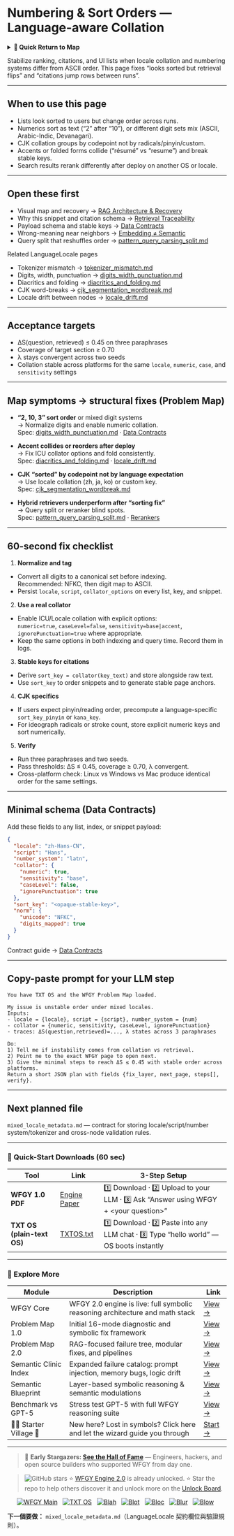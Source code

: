 # Numbering & Sort Orders — Language-aware Collation

<details>
  <summary><strong>🧭 Quick Return to Map</strong></summary>

<br>

  > You are in a sub-page of **LanguageLocale**.  
  > To reorient, go back here:  
  >
  > - [**LanguageLocale** — localization, regional settings, and context adaptation](./README.md)  
  > - [**WFGY Global Fix Map** — main Emergency Room, 300+ structured fixes](../README.md)  
  > - [**WFGY Problem Map 1.0** — 16 reproducible failure modes](../../README.md)  
  >
  > Think of this page as a desk within a ward.  
  > If you need the full triage and all prescriptions, return to the Emergency Room lobby.
</details>


Stabilize ranking, citations, and UI lists when locale collation and numbering systems differ from ASCII order. This page fixes “looks sorted but retrieval flips” and “citations jump rows between runs”.

---

## When to use this page
- Lists look sorted to users but change order across runs.
- Numerics sort as text (“2” after “10”), or different digit sets mix (ASCII, Arabic-Indic, Devanagari).
- CJK collation groups by codepoint not by radicals/pinyin/custom.
- Accents or folded forms collide (“résumé” vs “resume”) and break stable keys.
- Search results rerank differently after deploy on another OS or locale.

---

## Open these first
- Visual map and recovery → [RAG Architecture & Recovery](https://github.com/onestardao/WFGY/blob/main/ProblemMap/rag-architecture-and-recovery.md)  
- Why this snippet and citation schema → [Retrieval Traceability](https://github.com/onestardao/WFGY/blob/main/ProblemMap/retrieval-traceability.md)  
- Payload schema and stable keys → [Data Contracts](https://github.com/onestardao/WFGY/blob/main/ProblemMap/data-contracts.md)  
- Wrong-meaning near neighbors → [Embedding ≠ Semantic](https://github.com/onestardao/WFGY/blob/main/ProblemMap/embedding-vs-semantic.md)  
- Query split that reshuffles order → [pattern_query_parsing_split.md](https://github.com/onestardao/WFGY/blob/main/ProblemMap/patterns/pattern_query_parsing_split.md)

Related LanguageLocale pages
- Tokenizer mismatch → [tokenizer_mismatch.md](https://github.com/onestardao/WFGY/blob/main/ProblemMap/GlobalFixMap/LanguageLocale/tokenizer_mismatch.md)  
- Digits, width, punctuation → [digits_width_punctuation.md](https://github.com/onestardao/WFGY/blob/main/ProblemMap/GlobalFixMap/LanguageLocale/digits_width_punctuation.md)  
- Diacritics and folding → [diacritics_and_folding.md](https://github.com/onestardao/WFGY/blob/main/ProblemMap/GlobalFixMap/LanguageLocale/diacritics_and_folding.md)  
- CJK word-breaks → [cjk_segmentation_wordbreak.md](https://github.com/onestardao/WFGY/blob/main/ProblemMap/GlobalFixMap/LanguageLocale/cjk_segmentation_wordbreak.md)  
- Locale drift between nodes → [locale_drift.md](https://github.com/onestardao/WFGY/blob/main/ProblemMap/GlobalFixMap/LanguageLocale/locale_drift.md)

---

## Acceptance targets
- ΔS(question, retrieved) ≤ 0.45 on three paraphrases  
- Coverage of target section ≥ 0.70  
- λ stays convergent across two seeds  
- Collation stable across platforms for the same `locale`, `numeric`, `case`, and `sensitivity` settings

---

## Map symptoms → structural fixes (Problem Map)
- **“2, 10, 3” sort order** or mixed digit systems  
  → Normalize digits and enable numeric collation.  
  Spec: [digits_width_punctuation.md](https://github.com/onestardao/WFGY/blob/main/ProblemMap/GlobalFixMap/LanguageLocale/digits_width_punctuation.md) · [Data Contracts](https://github.com/onestardao/WFGY/blob/main/ProblemMap/data-contracts.md)

- **Accent collides or reorders after deploy**  
  → Fix ICU collator options and fold consistently.  
  Spec: [diacritics_and_folding.md](https://github.com/onestardao/WFGY/blob/main/ProblemMap/GlobalFixMap/LanguageLocale/diacritics_and_folding.md) · [locale_drift.md](https://github.com/onestardao/WFGY/blob/main/ProblemMap/GlobalFixMap/LanguageLocale/locale_drift.md)

- **CJK “sorted” by codepoint not by language expectation**  
  → Use locale collation (zh, ja, ko) or custom key.  
  Spec: [cjk_segmentation_wordbreak.md](https://github.com/onestardao/WFGY/blob/main/ProblemMap/GlobalFixMap/LanguageLocale/cjk_segmentation_wordbreak.md)

- **Hybrid retrievers underperform after “sorting fix”**  
  → Query split or reranker blind spots.  
  Spec: [pattern_query_parsing_split.md](https://github.com/onestardao/WFGY/blob/main/ProblemMap/patterns/pattern_query_parsing_split.md) · [Rerankers](https://github.com/onestardao/WFGY/blob/main/ProblemMap/rerankers.md)

---

## 60-second fix checklist
1) **Normalize and tag**
- Convert all digits to a canonical set before indexing.  
  Recommended: NFKC, then digit map to ASCII.  
- Persist `locale`, `script`, `collator_options` on every list, key, and snippet.

2) **Use a real collator**
- Enable ICU/Locale collation with explicit options:  
  `numeric=true`, `caseLevel=false`, `sensitivity=base|accent`, `ignorePunctuation=true` where appropriate.  
- Keep the same options in both indexing and query time. Record them in logs.

3) **Stable keys for citations**
- Derive `sort_key = collator(key_text)` and store alongside raw text.  
- Use `sort_key` to order snippets and to generate stable page anchors.

4) **CJK specifics**
- If users expect pinyin/reading order, precompute a language-specific `sort_key_pinyin` or `kana_key`.  
- For ideograph radicals or stroke count, store explicit numeric keys and sort numerically.

5) **Verify**
- Run three paraphrases and two seeds.  
- Pass thresholds: ΔS ≤ 0.45, coverage ≥ 0.70, λ convergent.  
- Cross-platform check: Linux vs Windows vs Mac produce identical order for the same settings.

---

## Minimal schema (Data Contracts)
Add these fields to any list, index, or snippet payload:
```json
{
  "locale": "zh-Hans-CN",
  "script": "Hans",
  "number_system": "latn",
  "collator": {
    "numeric": true,
    "sensitivity": "base",
    "caseLevel": false,
    "ignorePunctuation": true
  },
  "sort_key": "<opaque-stable-key>",
  "norm": {
    "unicode": "NFKC",
    "digits_mapped": true
  }
}
````

Contract guide → [Data Contracts](https://github.com/onestardao/WFGY/blob/main/ProblemMap/data-contracts.md)

---

## Copy-paste prompt for your LLM step

```
You have TXT OS and the WFGY Problem Map loaded.

My issue is unstable order under mixed locales.
Inputs:
- locale = {locale}, script = {script}, number_system = {num}
- collator = {numeric, sensitivity, caseLevel, ignorePunctuation}
- traces: ΔS(question,retrieved)=..., λ states across 3 paraphrases

Do:
1) Tell me if instability comes from collation vs retrieval.
2) Point me to the exact WFGY page to open next.
3) Give the minimal steps to reach ΔS ≤ 0.45 with stable order across platforms.
Return a short JSON plan with fields {fix_layer, next_page, steps[], verify}.
```

---

## Next planned file

`mixed_locale_metadata.md` — contract for storing locale/script/number system/tokenizer and cross-node validation rules.

---

### 🔗 Quick-Start Downloads (60 sec)

| Tool                       | Link                                                                                                                                       | 3-Step Setup                                                                             |
| -------------------------- | ------------------------------------------------------------------------------------------------------------------------------------------ | ---------------------------------------------------------------------------------------- |
| **WFGY 1.0 PDF**           | [Engine Paper](https://github.com/onestardao/WFGY/blob/main/I_am_not_lizardman/WFGY_All_Principles_Return_to_One_v1.0_PSBigBig_Public.pdf) | 1️⃣ Download · 2️⃣ Upload to your LLM · 3️⃣ Ask “Answer using WFGY + \<your question>”   |
| **TXT OS (plain-text OS)** | [TXTOS.txt](https://github.com/onestardao/WFGY/blob/main/OS/TXTOS.txt)                                                                     | 1️⃣ Download · 2️⃣ Paste into any LLM chat · 3️⃣ Type “hello world” — OS boots instantly |

---

### 🧭 Explore More

| Module                   | Description                                                                  | Link                                                                                               |
| ------------------------ | ---------------------------------------------------------------------------- | -------------------------------------------------------------------------------------------------- |
| WFGY Core                | WFGY 2.0 engine is live: full symbolic reasoning architecture and math stack | [View →](https://github.com/onestardao/WFGY/tree/main/core/README.md)                              |
| Problem Map 1.0          | Initial 16-mode diagnostic and symbolic fix framework                        | [View →](https://github.com/onestardao/WFGY/tree/main/ProblemMap/README.md)                        |
| Problem Map 2.0          | RAG-focused failure tree, modular fixes, and pipelines                       | [View →](https://github.com/onestardao/WFGY/blob/main/ProblemMap/rag-architecture-and-recovery.md) |
| Semantic Clinic Index    | Expanded failure catalog: prompt injection, memory bugs, logic drift         | [View →](https://github.com/onestardao/WFGY/blob/main/ProblemMap/SemanticClinicIndex.md)           |
| Semantic Blueprint       | Layer-based symbolic reasoning & semantic modulations                        | [View →](https://github.com/onestardao/WFGY/tree/main/SemanticBlueprint/README.md)                 |
| Benchmark vs GPT-5       | Stress test GPT-5 with full WFGY reasoning suite                             | [View →](https://github.com/onestardao/WFGY/tree/main/benchmarks/benchmark-vs-gpt5/README.md)      |
| 🧙‍♂️ Starter Village 🏡 | New here? Lost in symbols? Click here and let the wizard guide you through   | [Start →](https://github.com/onestardao/WFGY/blob/main/StarterVillage/README.md)                   |

---

> 👑 **Early Stargazers: [See the Hall of Fame](https://github.com/onestardao/WFGY/tree/main/stargazers)** —
> Engineers, hackers, and open source builders who supported WFGY from day one.

> <img src="https://img.shields.io/github/stars/onestardao/WFGY?style=social" alt="GitHub stars"> ⭐ [WFGY Engine 2.0](https://github.com/onestardao/WFGY/blob/main/core/README.md) is already unlocked. ⭐ Star the repo to help others discover it and unlock more on the [Unlock Board](https://github.com/onestardao/WFGY/blob/main/STAR_UNLOCKS.md).

<div align="center">

[![WFGY Main](https://img.shields.io/badge/WFGY-Main-red?style=flat-square)](https://github.com/onestardao/WFGY)
 
[![TXT OS](https://img.shields.io/badge/TXT%20OS-Reasoning%20OS-orange?style=flat-square)](https://github.com/onestardao/WFGY/tree/main/OS)
 
[![Blah](https://img.shields.io/badge/Blah-Semantic%20Embed-yellow?style=flat-square)](https://github.com/onestardao/WFGY/tree/main/OS/BlahBlahBlah)
 
[![Blot](https://img.shields.io/badge/Blot-Persona%20Core-green?style=flat-square)](https://github.com/onestardao/WFGY/tree/main/OS/BlotBlotBlot)
 
[![Bloc](https://img.shields.io/badge/Bloc-Reasoning%20Compiler-blue?style=flat-square)](https://github.com/onestardao/WFGY/tree/main/OS/BlocBlocBloc)
 
[![Blur](https://img.shields.io/badge/Blur-Text2Image%20Engine-navy?style=flat-square)](https://github.com/onestardao/WFGY/tree/main/OS/BlurBlurBlur)
 
[![Blow](https://img.shields.io/badge/Blow-Game%20Logic-purple?style=flat-square)](https://github.com/onestardao/WFGY/tree/main/OS/BlowBlowBlow)
 

</div>

**下一個要做：** `mixed_locale_metadata.md`（LanguageLocale 契約欄位與驗證規則）。
